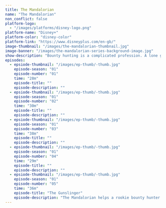 ```yaml
---
title: The Mandalorian
name: "The Mandalorian"
non_conflict: false
platform-logo:
  - "/images/platforms/disney-logo.png"
platform-name: "Disney+"
platform-color: "disney-color"
platform-link: "https://www.disneyplus.com/en-gb/"
image-thumbnail: "/images/the-mandalorian-thumbnail.jpg"
image-banner: "/images/the-mandalorian-series-background-image.jpg"
show-description: "Bounty hunting is a complicated profession. A lone gunfighter makes his way through the outer reaches of the galaxy, far from the authority of the New Republic."
episodes:
  - epsiode-thumbnail: "/images/ep-thumb/-thumb.jpg"
    episode-season: "01"
    episode-number: "01"
    time: "28m"
    episode-title: ""
    episode-description: ""
  - epsiode-thumbnail: "/images/ep-thumb/-thumb.jpg"
    episode-season: "01"
    episode-number: "02"
    time: "30m"
    episode-title: ""
    episode-description: ""
  - epsiode-thumbnail: "/images/ep-thumb/-thumb.jpg"
    episode-season: "01"
    episode-number: "03"
    time: "38m"
    episode-title: ""
    episode-description: ""
  - epsiode-thumbnail: "/images/ep-thumb/-thumb.jpg"
    episode-season: "01"
    episode-number: "04"
    time: "29m"
    episode-title: ""
    episode-description: ""
  - epsiode-thumbnail: "/images/ep-thumb/-thumb.jpg"
    episode-season: "01"
    episode-number: "05"
    time: "36m"
    episode-title: "The Gunslinger"
    episode-description: "The Mandalorian helps a rookie bounty hunter who is in over his head."
---
```

